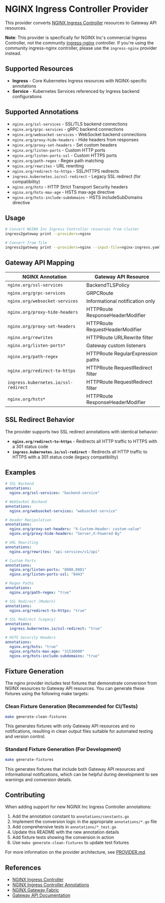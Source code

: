 # NGINX Ingress Controller Provider

This provider converts [NGINX Ingress Controller](https://github.com/nginx/kubernetes-ingress) resources to Gateway API resources.

**Note**: This provider is specifically for NGINX Inc's commercial Ingress Controller, not the community [ingress-nginx](https://github.com/kubernetes/ingress-nginx) controller. If you're using the community ingress-nginx controller, please use the `ingress-nginx` provider instead.

## Supported Resources

* **Ingress** - Core Kubernetes Ingress resources with NGINX-specific annotations
* **Service** - Kubernetes Services referenced by Ingress backend configurations

## Supported Annotations

* `nginx.org/ssl-services` - SSL/TLS backend connections
* `nginx.org/grpc-services` - gRPC backend connections  
* `nginx.org/websocket-services` - WebSocket backend connections
* `nginx.org/proxy-hide-headers` - Hide headers from responses
* `nginx.org/proxy-set-headers` - Set custom headers
* `nginx.org/listen-ports` - Custom HTTP ports
* `nginx.org/listen-ports-ssl` - Custom HTTPS ports
* `nginx.org/path-regex` - Regex path matching
* `nginx.org/rewrites` - URL rewriting
* `nginx.org/redirect-to-https` - SSL/HTTPS redirects
* `ingress.kubernetes.io/ssl-redirect` - Legacy SSL redirect (for compatibility)
* `nginx.org/hsts` - HTTP Strict Transport Security headers
* `nginx.org/hsts-max-age` - HSTS max-age directive
* `nginx.org/hsts-include-subdomains` - HSTS includeSubDomains directive

## Usage

```bash
# Convert NGINX Inc Ingress Controller resources from cluster
ingress2gateway print --providers=nginx

# Convert from file
ingress2gateway print --providers=nginx --input-file=nginx-ingress.yaml
```

## Gateway API Mapping

| NGINX Annotation                    | Gateway API Resource              |
|--------------------------------------|-----------------------------------|
| `nginx.org/ssl-services`             | BackendTLSPolicy                  |
| `nginx.org/grpc-services`            | GRPCRoute                         |
| `nginx.org/websocket-services`       | Informational notification only  |
| `nginx.org/proxy-hide-headers`       | HTTPRoute ResponseHeaderModifier  |
| `nginx.org/proxy-set-headers`        | HTTPRoute RequestHeaderModifier   |
| `nginx.org/rewrites`                 | HTTPRoute URLRewrite filter       |
| `nginx.org/listen-ports*`            | Gateway custom listeners          |
| `nginx.org/path-regex`               | HTTPRoute RegularExpression paths |
| `nginx.org/redirect-to-https`        | HTTPRoute RequestRedirect filter  |
| `ingress.kubernetes.io/ssl-redirect` | HTTPRoute RequestRedirect filter  |
| `nginx.org/hsts*`                    | HTTPRoute ResponseHeaderModifier  |

## SSL Redirect Behavior

The provider supports two SSL redirect annotations with identical behavior:

* **`nginx.org/redirect-to-https`** - Redirects all HTTP traffic to HTTPS with a 301 status code
* **`ingress.kubernetes.io/ssl-redirect`** - Redirects all HTTP traffic to HTTPS with a 301 status code (legacy compatibility)

## Examples

```yaml
# SSL Backend
annotations:
  nginx.org/ssl-services: "backend-service"

# WebSocket Backend
annotations:
  nginx.org/websocket-services: "websocket-service"

# Header Manipulation  
annotations:
  nginx.org/proxy-set-headers: "X-Custom-Header: custom-value"
  nginx.org/proxy-hide-headers: "Server,X-Powered-By"

# URL Rewriting
annotations:
  nginx.org/rewrites: "api-service=/v1/api"

# Custom Ports
annotations:
  nginx.org/listen-ports: "8080,8081"
  nginx.org/listen-ports-ssl: "8443"

# Regex Paths
annotations:
  nginx.org/path-regex: "true"

# SSL Redirect (Modern)
annotations:
  nginx.org/redirect-to-https: "true"

# SSL Redirect (Legacy)
annotations:
  ingress.kubernetes.io/ssl-redirect: "true"

# HSTS Security Headers
annotations:
  nginx.org/hsts: "true"
  nginx.org/hsts-max-age: "31536000"
  nginx.org/hsts-include-subdomains: "true"
```

## Fixture Generation

The nginx provider includes test fixtures that demonstrate conversion from NGINX resources to Gateway API resources. You can generate these fixtures using the following make targets:

### Clean Fixture Generation (Recommended for CI/Tests)
```bash
make generate-clean-fixtures
```
This generates fixtures with only Gateway API resources and no notifications, resulting in clean output files suitable for automated testing and version control.

### Standard Fixture Generation (For Development)
```bash
make generate-fixtures
```
This generates fixtures that include both Gateway API resources and informational notifications, which can be helpful during development to see warnings and conversion details.
## Contributing

When adding support for new NGINX Inc Ingress Controller annotations:

1. Add the annotation constant to `annotations/constants.go`
2. Implement the conversion logic in the appropriate `annotations/*.go` file
3. Add comprehensive tests in `annotations/*_test.go`
4. Update this README with the new annotation details
5. Add fixture tests showing the conversion in action
6. Use `make generate-clean-fixtures` to update test fixtures

For more information on the provider architecture, see [PROVIDER.md](../../PROVIDER.md).

## References

* [NGINX Ingress Controller](https://github.com/nginx/kubernetes-ingress)
* [NGINX Ingress Controller Annotations](https://docs.nginx.com/nginx-ingress-controller/configuration/ingress-resources/advanced-configuration-with-annotations/)
* [NGINX Gateway Fabric](https://docs.nginx.com/nginx-gateway-fabric/)
* [Gateway API Documentation](https://gateway-api.sigs.k8s.io/)